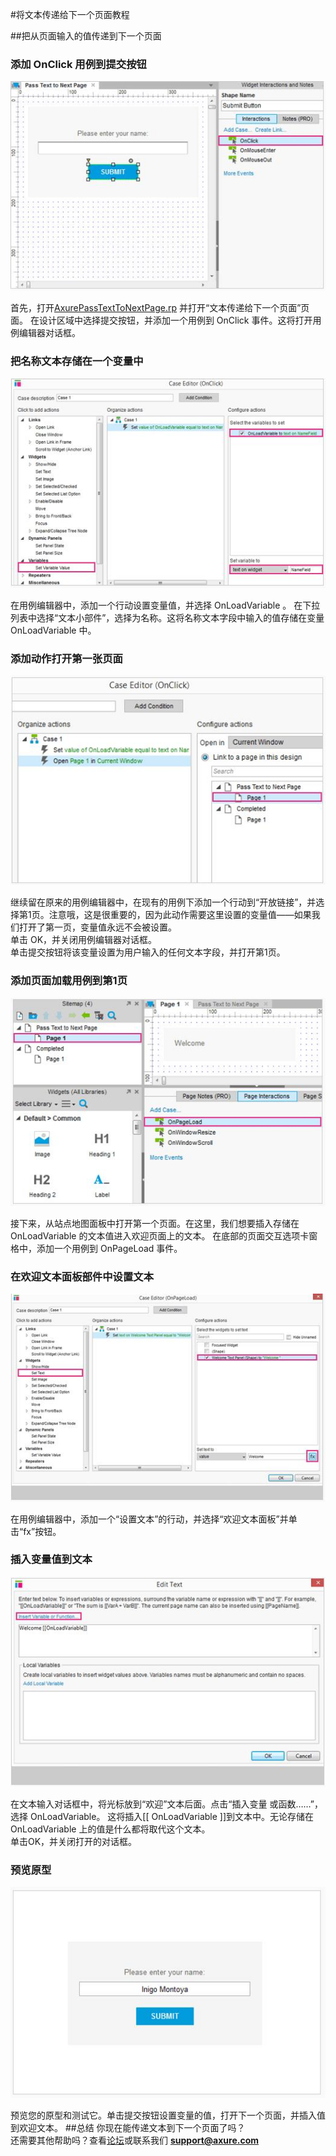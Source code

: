 #将文本传递给下一个页面教程

##把从页面输入的值传递到下一个页面
### 添加 OnClick 用例到提交按钮
![image](images/advanced-variables-pass-text-next-page-tutorial1.png)

首先，打开[AxurePassTextToNextPage.rp](downloads/AxurePassTextToNextPage.rp) 并打开“文本传递给下一个页面”页面。
在设计区域中选择提交按钮，并添加一个用例到 OnClick 事件。这将打开用例编辑器对话框。
### 把名称文本存储在一个变量中
![image](images/advanced-variables-pass-text-next-page-tutorial2.png)

在用例编辑器中，添加一个行动设置变量值，并选择 OnLoadVariable 。
在下拉列表中选择“文本小部件”，选择为名称。这将名称文本字段中输入的值存储在变量 OnLoadVariable 中。
### 添加动作打开第一张页面
![image](images/advanced-variables-pass-text-next-page-tutorial3.png)

继续留在原来的用例编辑器中，在现有的用例下添加一个行动到“开放链接”，并选择第1页。注意哦，这是很重要的，因为此动作需要这里设置的变量值——如果我们打开了第一页，变量值永远不会被设置。  
单击 OK，并关闭用例编辑器对话框。    
单击提交按钮将该变量设置为用户输入的任何文本字段，并打开第1页。
### 添加页面加载用例到第1页
![image](images/advanced-variables-pass-text-next-page-tutorial4.png)

接下来，从站点地图面板中打开第一个页面。在这里，我们想要插入存储在 OnLoadVariable 的文本值进入欢迎页面上的文本。
在底部的页面交互选项卡窗格中，添加一个用例到 OnPageLoad 事件。
### 在欢迎文本面板部件中设置文本
![image](images/advanced-variables-pass-text-next-page-tutorial5.png)

在用例编辑器中，添加一个“设置文本”的行动，并选择“欢迎文本面板”并单击“fx”按钮。
### 插入变量值到文本
![image](images/advanced-variables-pass-text-next-page-tutorial6.png)

在文本输入对话框中，将光标放到“欢迎”文本后面。点击“插入变量
或函数……”，选择 OnLoadVariable。 这将插入[[ OnLoadVariable ]]到文本中。无论存储在 OnLoadVariable 上的值是什么都将取代这个文本。    
单击OK，并关闭打开的对话框。
### 预览原型
![image](images/advanced-variables-pass-text-next-page-tutorial7.png)

预览您的原型和测试它。单击提交按钮设置变量的值，打开下一个页面，并插入值到欢迎文本。
##总结
你现在能传递文本到下一个页面了吗？  
还需要其他帮助吗？查看[论坛](http://www.axure.com/c/forum.php)或联系我们 **support@axure.com**
